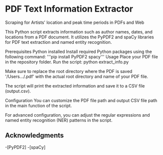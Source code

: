 # PDF Text Information Extractor
Scraping for Artists' location and peak time periods in PDFs and Web

This Python script extracts information such as author names, dates, and locations from a PDF document. It utilizes the PyPDF2 and spaCy libraries for PDF text extraction and named entity recognition.

Prerequisites
Python installed
Install required Python packages using the following command:
'''pip install PyPDF2 spacy'''
Usage
Place your PDF file in the repository folder.
Run the script:
python extract_info.py

Make sure to replace the root directory where the PDF is saved '/Users.../.pdf' with the actual root directory and name of your PDF file.

The script will print the extracted information and save it to a CSV file (output.csv).

Configuration
You can customize the PDF file path and output CSV file path in the main function of the script.

For advanced configuration, you can adjust the regular expressions and named entity recognition (NER) patterns in the script.

## Acknowledgments

-[PyPDF2]
-[spaCy]
